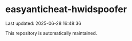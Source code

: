 # easyanticheat-hwidspoofer

Last updated: 2025-06-28 16:48:36

This repository is automatically maintained.
